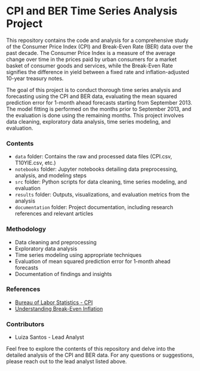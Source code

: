 # CPI and BER Time Series Analysis Project

This repository contains the code and analysis for a comprehensive study of the Consumer Price Index (CPI) and Break-Even Rate (BER) data over the past decade. The Consumer Price Index is a measure of the average change over time in the prices paid by urban consumers for a market basket of consumer goods and services, while the Break-Even Rate signifies the difference in yield between a fixed rate and inflation-adjusted 10-year treasury notes.

The goal of this project is to conduct thorough time series analysis and forecasting using the CPI and BER data, evaluating the mean squared prediction error for 1-month ahead forecasts starting from September 2013. The model fitting is performed on the months prior to September 2013, and the evaluation is done using the remaining months. This project involves data cleaning, exploratory data analysis, time series modeling, and evaluation.

### Contents
- `data` folder: Contains the raw and processed data files (CPI.csv, T10YIE.csv, etc.)
- `notebooks` folder: Jupyter notebooks detailing data preprocessing, analysis, and modeling steps
- `src` folder: Python scripts for data cleaning, time series modeling, and evaluation
- `results` folder: Outputs, visualizations, and evaluation metrics from the analysis
- `documentation` folder: Project documentation, including research references and relevant articles

### Methodology
- Data cleaning and preprocessing
- Exploratory data analysis
- Time series modeling using appropriate techniques
- Evaluation of mean squared prediction error for 1-month ahead forecasts
- Documentation of findings and insights

### References
- [Bureau of Labor Statistics - CPI](https://www.bls.gov/cpi)
- [Understanding Break-Even Inflation](http://www.bondeconomics.com/2014/05/primer-what-is-breakeven-inflation.html)

### Contributors
- Luiza Santos - Lead Analyst

Feel free to explore the contents of this repository and delve into the detailed analysis of the CPI and BER data. For any questions or suggestions, please reach out to the lead analyst listed above.
